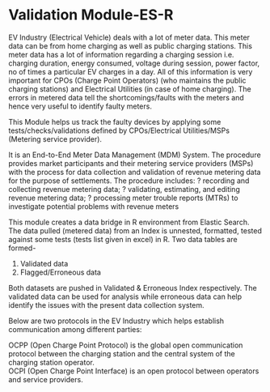 # Validation Module-ES-R

EV Industry (Electrical Vehicle) deals with a lot of meter data. This meter data can be from home charging as well as public charging stations.
This meter data has a lot of information regarding a charging session i.e. charging duration, energy consumed, voltage during session, power factor, 
no of times a particular EV charges in a day. All of this information is very important for CPOs (Charge Point Operators) (who maintains the public charging stations)
and Electrical Utilities (in case of home charging). The errors in metered data tell the shortcomings/faults with the meters and hence very useful to 
identify faulty meters. 

This Module helps us track the faulty devices by applying some tests/checks/validations defined by CPOs/Electrical Utilities/MSPs (Metering service provider).

It is an End-to-End Meter Data Management (MDM) System.
The procedure provides market participants and their metering service providers (MSPs) with the process for data collection and validation of
revenue metering data for the purpose of settlements. 
The procedure includes:
? recording and collecting revenue metering data;
? validating, estimating, and editing revenue metering data;
? processing meter trouble reports (MTRs) to investigate potential problems with revenue meters

This module creates a data bridge in R environment from Elastic Search.
The data pulled (metered data) from an Index is unnested, formatted, tested against some tests (tests list given in excel) in R.
Two data tables are formed-
1. Validated data
2. Flagged/Erroneous data

Both datasets are pushed in Validated & Erroneous Index respectively. The validated data can be used for analysis while erroneous data can help identify the issues with the present data collection system.

Below are two protocols in the EV Industry which helps establish communication among different parties:

OCPP (Open Charge Point Protocol) is the global open communication protocol between the charging station and the central system of the charging station operator.         
OCPI (Open Charge Point Interface) is an open protocol between operators and service providers.
